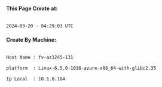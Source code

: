 
   
#### This Page Create at:

```bash

2024-03-20 - 04:29:03 UTC

```

#### Create By Machine:

```bash

Host Name : fv-az1245-131

platform  : Linux-6.5.0-1016-azure-x86_64-with-glibc2.35

Ip Local  : 10.1.0.184

```

